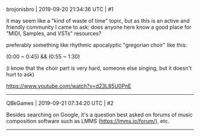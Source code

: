 brojonisbro | 2019-09-20 21:34:36 UTC | #1

it may seem like a "kind of waste of time" topic, but as this is an active and friendly community I came to ask: does anyone here know a good place for "MIDI, Samples, and VSTs" resources?

preferably something like rhythmic apocalyptic "gregorian choir" like this:

(0:00 ~ 0:45) && (0:55 ~ 1:30)

(i know that the choir part is very hard, someone else singing, but it doesn't hurt to ask)

https://www.youtube.com/watch?v=d23L85U0PnE

-------------------------

QBkGames | 2019-09-21 07:34:20 UTC | #2

Besides searching on Google, it's a question best asked on forums of music composition software such as LMMS (https://lmms.io/forum/), etc.

-------------------------

